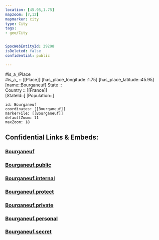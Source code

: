 ```yaml
---
location: [45.95,1.75] 
mapzoom: [7,12] 
mapmarker: city 
type: City
tags:
- geo/City


SpocWebEntityId: 29298
isDeleted: false
confidential: public

---
```

#is_a_/Place  
#is_a_ :: [[Place]] 
[has_place_longitude::1.75] 
[has_place_latitude::45.95] 
[name::Bourganeuf] 
State ::  
Country :: [[France]]  
[StateId::] 
[Population::] 



```leaflet
id: Bourganeuf
coordinates: [[Bourganeuf]] 
markerFile: [[Bourganeuf]] 
defaultZoom: 11 
maxZoom: 18
```


## Confidential Links & Embeds: 

### [Bourganeuf](/_Standards/Earth/Continent/Europe/Europe~West/France/regions~France/Nouvelle-Aquitaine/departments~Aquitaine/Creuse/communes~Creuse/Guéret/cities~Guéret/Bourganeuf.md) 

### [Bourganeuf.public](/_public/Earth/Continent/Europe/Europe~West/France/regions~France/Nouvelle-Aquitaine/departments~Aquitaine/Creuse/communes~Creuse/Guéret/cities~Guéret/Bourganeuf.public.md) 

### [Bourganeuf.internal](/_internal/Earth/Continent/Europe/Europe~West/France/regions~France/Nouvelle-Aquitaine/departments~Aquitaine/Creuse/communes~Creuse/Guéret/cities~Guéret/Bourganeuf.internal.md) 

### [Bourganeuf.protect](/_protect/Earth/Continent/Europe/Europe~West/France/regions~France/Nouvelle-Aquitaine/departments~Aquitaine/Creuse/communes~Creuse/Guéret/cities~Guéret/Bourganeuf.protect.md) 

### [Bourganeuf.private](/_private/Earth/Continent/Europe/Europe~West/France/regions~France/Nouvelle-Aquitaine/departments~Aquitaine/Creuse/communes~Creuse/Guéret/cities~Guéret/Bourganeuf.private.md) 

### [Bourganeuf.personal](/_personal/Earth/Continent/Europe/Europe~West/France/regions~France/Nouvelle-Aquitaine/departments~Aquitaine/Creuse/communes~Creuse/Guéret/cities~Guéret/Bourganeuf.personal.md) 

### [Bourganeuf.secret](/_secret/Earth/Continent/Europe/Europe~West/France/regions~France/Nouvelle-Aquitaine/departments~Aquitaine/Creuse/communes~Creuse/Guéret/cities~Guéret/Bourganeuf.secret.md)

